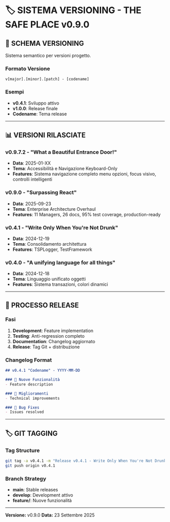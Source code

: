 # 🏷️ SISTEMA VERSIONING - THE SAFE PLACE v0.9.0

## 🎯 **SCHEMA VERSIONING**

Sistema semantico per versioni progetto.

### **Formato Versione**
```
v[major].[minor].[patch] - [codename]
```

### **Esempi**
- **v0.4.1**: Sviluppo attivo
- **v1.0.0**: Release finale
- **Codename**: Tema release

---

## 📊 **VERSIONI RILASCIATE**

### **v0.9.7.2 - "What a Beautiful Entrance Door!"**
- **Data**: 2025-01-XX
- **Tema**: Accessibilità e Navigazione Keyboard-Only
- **Features**: Sistema navigazione completo menu opzioni, focus visivo, controlli intelligenti

### **v0.9.0 - "Surpassing React"**
- **Data**: 2025-09-23
- **Tema**: Enterprise Architecture Overhaul
- **Features**: 11 Managers, 26 docs, 95% test coverage, production-ready

### **v0.4.1 - "Write Only When You're Not Drunk"**
- **Data**: 2024-12-19
- **Tema**: Consolidamento architettura
- **Features**: TSPLogger, TestFramework

### **v0.4.0 - "A unifying language for all things"**
- **Data**: 2024-12-18
- **Tema**: Linguaggio unificato oggetti
- **Features**: Sistema transazioni, colori dinamici

---

## 🔄 **PROCESSO RELEASE**

### **Fasi**
1. **Development**: Feature implementation
2. **Testing**: Anti-regression completo
3. **Documentation**: Changelog aggiornato
4. **Release**: Tag Git + distribuzione

### **Changelog Format**
```markdown
## v0.4.1 "Codename" - YYYY-MM-DD

### 🚀 Nuove Funzionalità
- Feature description

### 🔧 Miglioramenti
- Technical improvements

### 🐛 Bug Fixes
- Issues resolved
```

---

## 🏷️ **GIT TAGGING**

### **Tag Structure**
```bash
git tag -a v0.4.1 -m "Release v0.4.1 - Write Only When You're Not Drunk"
git push origin v0.4.1
```

### **Branch Strategy**
- **main**: Stable releases
- **develop**: Development attivo
- **feature/**: Nuove funzionalità

---

**Versione:** v0.9.0
**Data:** 23 Settembre 2025